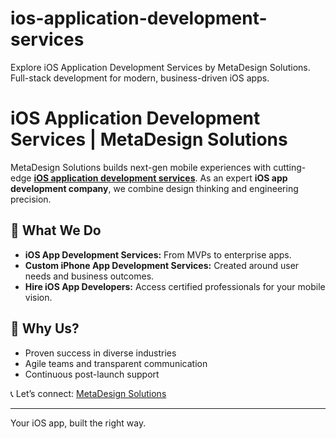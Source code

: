 # ios-application-development-services
Explore iOS Application Development Services by MetaDesign Solutions. Full-stack development for modern, business-driven iOS apps.

# iOS Application Development Services | MetaDesign Solutions

MetaDesign Solutions builds next-gen mobile experiences with cutting-edge **[iOS application development services](https://metadesignsolutions.com/technology/ios-app-development-company/)**. As an expert **iOS app development company**, we combine design thinking and engineering precision.

## 🔧 What We Do

- **iOS App Development Services:** From MVPs to enterprise apps.
- **Custom iPhone App Development Services:** Created around user needs and business outcomes.
- **Hire iOS App Developers:** Access certified professionals for your mobile vision.

## 🎯 Why Us?

- Proven success in diverse industries
- Agile teams and transparent communication
- Continuous post-launch support

📞 Let’s connect: [MetaDesign Solutions](https://www.metadesignsolutions.com)

---

Your iOS app, built the right way.
